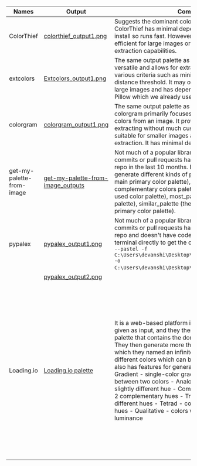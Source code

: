 | Names                    | Output                            | Comments                                                                                                                                                                                         | Free/ Paid      |
|--------------------------|-----------------------------------|--------------------------------------------------------------------------------------------------------------------------------------------------------------------------------------------------|-----------------|
| ColorThief               | [colorthief_output1.png](https://drive.google.com/file/d/1Tai4NwNkvSgtcTSYqWlCizjJ4JSbx92o/view?usp=drive_link)| Suggests the dominant colors in the image as a palette. ColorThief has minimal dependencies and is easy to install so runs fast. However, ColorThief may not be as efficient for large images or if we need advanced color extraction capabilities. | Free            |
| extcolors                | [Extcolors_output1.png](https://drive.google.com/file/d/1YwFBWKaXqhXeZGCVbTCtexHPxebw7gKR/view?usp=drive_link)            | The same output palette as ColorThief but it is more versatile and allows for extracting colors based on various criteria such as minimum pixel count and color distance threshold. It may offer better performance for large images and has dependencies like NumPy and Pillow which we already use. | Free            |
| colorgram                | [colorgram_output1.png](https://drive.google.com/file/d/16gBCXcrHU4-wxBln6BRd8M7bYRtDh2kz/view?usp=drive_link)            | The same output palette as ColorThief and Extcolors, colorgram primarily focuses on extracting the dominant colors from an image. It provides a simple interface for extracting without much customization and is more suitable for smaller images and not for advanced extraction. It has minimal dependencies. | Free            |
| get-my-palette-from-image| [get-my-palette-from-image_outputs](https://drive.google.com/drive/folders/125sImilbNq2cIJ8WGlGhp2VWgQ8YB8m3?usp=drive_link)| Not much of a popular library in terms of usage as no commits or pull requests have been done to their GitHub repo in the last 10 months. But it does have features to generate different kinds of palettes like the palette (the main primary color palette), complementary_palette (the complementary colors palette), least_palette (the least used color palette), most_palette (the most used color palette), similar_palette (the similar color palette to the primary color palette). | Free            |
| pypalex                  | [pypalex_output1.png](https://drive.google.com/file/d/17_4CiqHXBe8vCRbSF1-QDhLe-eFLnBYo/view?usp=drive_link)              | Not much of a popular library in terms of usage as no commits or pull requests have been done to their GitHub repo and doesn't have code to write, just have to run in terminal directly to get the output. Example code: `palex --pastel -f C:\Users\devanshi\Desktop\Parmonic\Animation\AD.png -o C:\Users\devanshi\Desktop\Parmonic\Animation\AD1.png`. | Free            |
|                          | [pypalex_output2.png](https://drive.google.com/file/d/14ola4MQgfMspuoAWWCAE99K5TGeMfR01/view?usp=drive_link)              |                                                                                                                                                                                                  | Free            |
| Loading.io               | [Loading.io palette](https://drive.google.com/file/d/1rjiyxmi3inZsGGew1GOr9SwsBbwRxDiu/view?usp=drive_link) | It is a web-based platform in which an image can be given as input, and they then generate a reference palette that contains the dominant colors of the image. They then generate more than 100 different palettes which they named an infinite palette generator by adding different colors which can be combined with them. It also has features for generating a palette such as: - Gradient - single-color gradient - Dual Polar - gradient between two colors - Analog - similar colors with a slightly different hue - Complement - colors grouped in 2 complementary hues - Tricolor - colors grouped in 3 different hues - Tetrad - colors grouped in 4 different hues - Qualitative - colors with different hues but similar luminance | Paid 9.99USD monthly plan which includes Unlimited Access, Fully Licensed, Full Features, Up to 200 Assets. Only priority support is added in the yearly plan which costs 39.99USD per year. |
